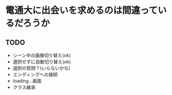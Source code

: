 # 電通大に出会いを求めるのは間違っているだろうか

## TODO
* シーン中の画像切り替え(ok)
* 選択せずに自動切り替え(ok)
* 選択の質問？(いらないかな)
* エンディングへの接続
* loading...画面
* クラス継承